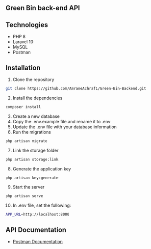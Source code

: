## Green Bin back-end API
## Technologies
- PHP 8
- Laravel 10
- MySQL
- Postman
## Installation
1. Clone the repository
```bash
git clone https://github.com/AmraneAchraf1/Green-Bin-Backend.git
```
2. Install the dependencies
```bash
composer install
```
3. Create a new database
4. Copy the .env.example file and rename it to .env
5. Update the .env file with your database information
6. Run the migrations
```bash
php artisan migrate
```
7. Link the storage folder
```bash
php artisan storage:link
```
8. Generate the application key
```bash
php artisan key:generate
```
9. Start the server
```bash
php artisan serve
```
10. In .env file, set the following:
```bash
APP_URL=http://localhost:8000
```

## API Documentation
- [Postman Documentation](https://documenter.getpostman.com/view/25366464/2sA35HW1F4)
